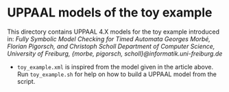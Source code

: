 # UPPAAL models of the toy example

This directory contains UPPAAL 4.X models for the toy example introduced in:
*Fully Symbolic Model Checking for Timed Automata
Georges Morbé, Florian Pigorsch, and Christoph Scholl
Department of Computer Science, University of Freiburg,
{morbe, pigorsch, scholl}@informatik.uni-freiburg.de*

- `toy_example.xml` is inspired from the model given in the article above.
Run `toy_example.sh` for help on how to build a UPPAAL model from the script.
